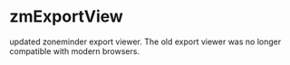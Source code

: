 # zmExportView
updated zoneminder export viewer. The old export viewer was no longer compatible with modern browsers.
